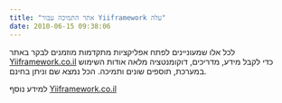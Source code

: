 ```yaml
---
title: "אתר התמיכה עבור Yiiframework עלה"
date: 2010-06-15 09:38:06
---
```


לכל אלו שמעוניינים לפתח אפליקציות מתקדמות מוזמנים לבקר באתר <a href="http://he.yiiframework.co.il/" target="_blank">Yiiframework.co.il</a> כדי לקבל מידע, מדריכים, דוקומנטציה מלאה אודות השימוש במערכת, תוספים שונים ותמיכה. הכל נמצא שם וניתן בחינם.

למידע נוסף <a href="http://he.yiiframework.co.il/" target="_blank">Yiiframework.co.il</a>

